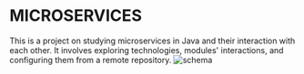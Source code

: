 # MICROSERVICES
This is a project on studying microservices in Java and their interaction with each other. 
It involves exploring technologies, modules' interactions, and configuring them from a remote repository.
![schema]("schema.png")
